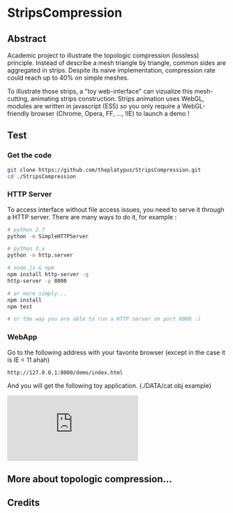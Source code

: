 # StripsCompression

## Abstract

Academic project to illustrate the topologic compression (lossless) principle.
Instead of describe a mesh triangle by triangle, common sides are aggregated in strips.
Despite its naive implementation, compression rate could reach up to 40% on simple meshes.

To illustrate those strips, a "toy web-interface" can vizualize this mesh-cutting, animating strips construction.
Strips animation uses WebGL, modules are written in javascript (ES5) so you only require a WebGL-friendly browser (Chrome, Opera, FF, ..., !IE) to launch a demo !

## Test

### Get the code

```bash
git clone https://github.com/theplatypus/StripsCompression.git
cd ./StripsCompression
```

### HTTP Server

To access interface without file access issues, you need to serve it through a HTTP server.
There are many ways to do it, for example : 

```bash
# python 2.7
python -m SimpleHTTPServer

# python 3.x
python -m http.server

# node.js & npm
npm install http-server -g
http-server -p 8000

# or more simply...
npm install
npm test

# or the way you are able to run a HTTP server on port 8000 :)
```

### WebApp

Go to the following address with your favorite browser (except in the case it is IE < 11 ahah)

```
http://127.0.0.1:8000/demo/index.html
```

And you will get the following toy application. (./DATA/cat.obj example)

![screenshot](https://github.com/theplatypus/StripsCompression/blob/master/demo/screen.pdf)

## More about topologic compression...


## Credits

